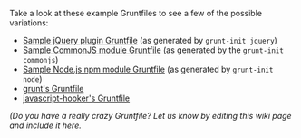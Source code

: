 Take a look at these example Gruntfiles to see a few of the possible variations:

* [Sample jQuery plugin Gruntfile](https://github.com/gruntjs/grunt-init-jquery-sample/blob/master/Gruntfile.js) (as generated by `grunt-init jquery`)
* [Sample CommonJS module Gruntfile](https://github.com/gruntjs/grunt-init-commonjs-sample/blob/master/Gruntfile.js) (as generated by the `grunt-init commonjs`)
* [Sample Node.js npm module Gruntfile](https://github.com/gruntjs/grunt-init-node-sample/blob/master/Gruntfile.js) (as generated by `grunt-init node`)
* [grunt's Gruntfile](https://github.com/gruntjs/grunt/blob/master/Gruntfile.js)
* [javascript-hooker's Gruntfile](https://github.com/cowboy/javascript-hooker/blob/master/Gruntfile.js)

_(Do you have a really crazy Gruntfile? Let us know by editing this wiki page and include it here._